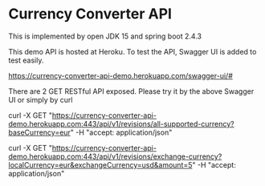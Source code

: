 # Currency Converter API

This is implemented by open JDK 15 and spring boot 2.4.3

This demo API is hosted at Heroku. To test the API, Swagger UI is added to test easily.

https://currency-converter-api-demo.herokuapp.com/swagger-ui/#

There are 2 GET RESTful API exposed. Please try it by the above Swagger UI or simply by curl

curl -X
GET "https://currency-converter-api-demo.herokuapp.com:443/api/v1/revisions/all-supported-currency?baseCurrency=eur"
-H "accept: application/json"

curl -X
GET "https://currency-converter-api-demo.herokuapp.com:443/api/v1/revisions/exchange-currency?localCurrency=eur&exchangeCurrency=usd&amount=5"
-H "accept: application/json"
